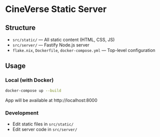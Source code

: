 # CineVerse Static Server

## Structure

- `src/static/` — All static content (HTML, CSS, JS)
- `src/server/` — Fastify Node.js server
- `flake.nix`, `Dockerfile`, `docker-compose.yml` — Top-level configuration

## Usage

### Local (with Docker)

```bash
docker-compose up --build
```

App will be available at http://localhost:8000

### Development
- Edit static files in `src/static/`
- Edit server code in `src/server/`
